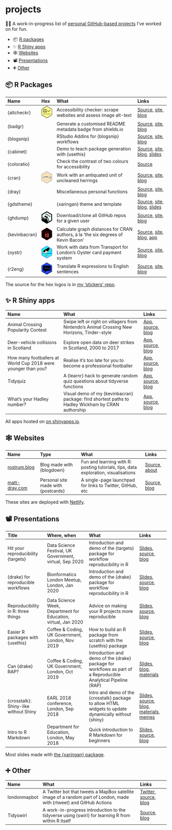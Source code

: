 
<!-- README.md is generated from README.Rmd. Please edit that file -->

# projects

<!-- badges: start -->
<!-- badges: end -->

👨‍💻 A work-in-progress list of [personal GitHub-based
projects](https://github.com/matt-dray?tab=repositories) I’ve worked on
for fun.

-   📦 [R packages](#-r-packages)
-   ✨ [R Shiny apps](#-r-shiny-apps)
-   🕸 [Websites](#-websites)
-   📽 [Presentations](#-presentations)
-   ➕ [Other](#-other)

## 📦 R Packages

| Name          | Hex                                                                                                         | What                                                                              | Links                                                                                                                                                                                                                 |
|:--------------|:------------------------------------------------------------------------------------------------------------|:----------------------------------------------------------------------------------|:----------------------------------------------------------------------------------------------------------------------------------------------------------------------------------------------------------------------|
| {altcheckr}   | <img src="https://raw.githubusercontent.com/matt-dray/stickers/master/output/altcheckr_hex.png" width=50>   | Accessibility checker: scrape websites and assess image alt-text                  | [Source](https://github.com/matt-dray/altcheckr), [site](https://matt-dray.github.io/altcheckr/), [blog](https://www.rostrum.blog/2019/12/08/altcheckr/)                                                              |
| {badgr}       |                                                                                                             | Generate a customised README metadata badge from shields.io                       | [Source](https://github.com/matt-dray/badgr), [site](https://matt-dray.github.io/badgr/), [blog](https://www.rostrum.blog/2020/05/08/readme-badge/)                                                                   |
| {blogsnip}    |                                                                                                             | RStudio Addins for {blogsnip} workflows                                           | [Source](https://github.com/matt-dray/blogsnip), [site](https://matt-dray.github.io/blogsnip/), [blog](https://www.rostrum.blog/2019/10/22/blogsnip/)                                                                 |
| {cabinet}     |                                                                                                             | Demo to teach package generation with {usethis}                                   | [Source](https://github.com/matt-dray/cabinet), [site](https://matt-dray.github.io/cabinet/), [blog](https://www.rostrum.blog/2019/11/01/usethis/), [slides](https://matt-dray.github.io/r-pkg-slides/#1)             |
| {coloratio}   |                                                                                                             | Check the contrast of two colours for accessibility                               | [Source](https://github.com/matt-dray/coloratio)                                                                                                                                                                      |
| {cran}        | <img src="https://raw.githubusercontent.com/matt-dray/stickers/master/output/cran_hex.png" width=50>        | Work with an antiquated unit of uncleaned herrings                                | [Source](https://github.com/matt-dray/cran), [site](https://matt-dray.github.io/cran/), [blog](https://www.rostrum.blog/2020/09/12/herring-units/)                                                                    |
| {dray}        |                                                                                                             | Miscellaneous personal functions                                                  | [Source](https://github.com/matt-dray/dray), [site](https://matt-dray.github.io/dray/), [blog](https://www.rostrum.blog/2018/05/25/cloud-pie/)                                                                        |
| {gdstheme}    |                                                                                                             | {xaringan} theme and template                                                     | [Source](https://github.com/matt-dray/gdstheme), [site](https://matt-dray.github.io/gdstheme/), [blog](https://www.rostrum.blog/2019/05/24/xaringan-template/), [slides](https://matt-dray.github.io/gdstheme/#1)     |
| {ghdump}      | <img src="https://raw.githubusercontent.com/matt-dray/stickers/master/output/ghdump_hex.png" width=50>      | Download/clone all GitHub repos for a given user                                  | [Source](https://github.com/matt-dray/ghdump), [site](https://www.github.com/matt-dray/ghdump/), [blog](https://www.rostrum.blog/2020/06/14/ghdump/)                                                                  |
| {kevinbacran} | <img src="https://raw.githubusercontent.com/matt-dray/stickers/master/output/kevinbacran_hex.png" width=50> | Calculate graph distances for CRAN authors, á la ‘the six degrees of Kevin Bacon’ | [Source](https://github.com/matt-dray/kevinbacran), [site](https://matt-dray.github.io/kevinbacran/), [blog](https://www.rostrum.blog/2019/02/27/hadley-number/), [app](https://mattdray.shinyapps.io/hadley-number/) |
| {oystr}       | <img src="https://raw.githubusercontent.com/matt-dray/stickers/master/output/oystr_hex.png" width=50>       | Work with data from Transport for London’s Oyster card payment system             | [Source](https://github.com/matt-dray/oystr), [site](https://matt-dray.github.io/oystr/), [blog](https://www.rostrum.blog/2019/12/23/oystr/)                                                                          |
| {r2eng}       | <img src="https://raw.githubusercontent.com/matt-dray/stickers/master/output/r2eng_hex.png" width=50>       | Translate R expressions to English sentences                                      | [Source](https://github.com/matt-dray/r2eng), [site](https://www.github.com/matt-dray/r2eng/), [blog](https://www.rostrum.blog/2020/11/14/hello-r2eng/)                                                               |

The source for the hex logos is in [my ‘stickers’
repo](https://github.com/matt-dray/stickers).

## ✨ R Shiny apps

| Name                                                          | What                                                                                              | Links                                                                                                                                                                                 |
|:--------------------------------------------------------------|:--------------------------------------------------------------------------------------------------|:--------------------------------------------------------------------------------------------------------------------------------------------------------------------------------------|
| Animal Crossing Popularity Contest                            | Swipe left or right on villagers from Nintendo’s Animal Crossing New Horizons, Tinder-style       | [App](https://mattdray.shinyapps.io/acnh-swipe/), [source](https://github.com/matt-dray/acnh-swipe), [blog](https://www.rostrum.blog/2020/06/06/acnh-swipe/)                          |
| Deer-vehicle collisions in Scotland                           | Explore open data on deer strikes in Scotland, 2000 to 2017                                       | [App](https://mattdray.shinyapps.io/scot-deer-collisions/), [source](https://github.com/matt-dray/scot-deer-collisions), [blog](https://www.rostrum.blog/2019/01/18/deer-collisions/) |
| How many footballers at World Cup 2018 were younger than you? | Realise it’s too late for you to become a professional footballer                                 | [App](https://mattdray.shinyapps.io/wc18-age/), [source](https://github.com/matt-dray/wc18-age), [blog](https://www.rostrum.blog/2018/07/17/world-cup-age-app/)                       |
| Tidyquiz                                                      | A {learnr} hack to generate random quiz questions about tidyverse functions                       | [App](https://mattdray.shinyapps.io/tidyquiz/), [source](https://github.com/matt-dray/tidyquiz), [blog](https://www.rostrum.blog/2019/03/18/tidyverse-quiz/)                          |
| What’s your Hadley number?                                    | Visual demo of my {kevinbacran} package: find shortest paths to Hadley Wickham by CRAN authorship | [App](https://mattdray.shinyapps.io/hadley-number/), [source](https://github.com/matt-dray/hadley-number), [blog](https://www.rostrum.blog/2019/02/27/hadley-number/)                 |

All apps hosted on [on shinyapps.io](https://www.shinyapps.io/).

## 🕸 Websites

| Name                                        | Type                                | What                                                                               | Links                                                                                                       |
|:--------------------------------------------|:------------------------------------|:-----------------------------------------------------------------------------------|:------------------------------------------------------------------------------------------------------------|
| [rostrum.blog](https://www.rostrum.blog/)   | Blog made with {blogdown}           | Fun and learning with R: posting tutorials, tips, data exploration, visualisations | [Source](https://www.github.com/matt-dray/rostrum-blog/), [about](https://www.rostrum.blog/about)           |
| [matt-dray.com](https://www.matt-dray.com/) | Personal site made with {postcards} | A single-page launchpad for links to Twitter, GitHub, etc                          | [Source](https://www.github.com/matt-dray/postcard/), [blog](https://www.rostrum.blog/2020/12/08/postcard/) |

These sites are deployed with [Netlify](https://www.netlify.com/).

## 📽 Presentations

| Title                                 | Where, when                                                    | What                                                                                                           | Links                                                                                                                                                                                                                                                                                                                                    |
|:--------------------------------------|:---------------------------------------------------------------|:---------------------------------------------------------------------------------------------------------------|:-----------------------------------------------------------------------------------------------------------------------------------------------------------------------------------------------------------------------------------------------------------------------------------------------------------------------------------------|
| Hit your reproducibility {targets}    | Data Science Festival, UK Government, virtual, Sep 2020        | Introduction and demo of the {targets} package for workflow reproducibility in R                               | [Slides](https://matt-dray.github.io/targets-dsfest/), [source](https://github.com/matt-dray/targets-dsfest), [blog](https://www.rostrum.blog/2020/09/27/targets-dsfest/)                                                                                                                                                                |
| {drake} for reproducible workflows    | Bionformatics London Meetup, London, Jan 2020                  | Introduction and demo of the {drake} package for workflow reproducibility in R                                 | [Slides](https://matt-dray.github.io/drake-bioinformatics/#1), [source](https://github.com/matt-dray/drake-bioinformatics), [blog](https://www.rostrum.blog/2020/01/31/reprobioinformatics/)                                                                                                                                             |
| Reproducibility in R: three things    | Data Science Week, Department for Education, virtual, Jan 2020 | Advice on making your R projects more reproducible                                                             | [Slides](https://matt-dray.github.io/reproducibility-ds-week/#1), [source](https://github.com/matt-dray/reproducibility-ds-week), [blog](https://www.rostrum.blog/2020/01/22/repro-three-things/)                                                                                                                                        |
| Easier R packages with {usethis}      | Coffee & Coding, UK Government, London, Nov 2019               | How to build an R package from scratch with the {usethis} package                                              | [Slides](https://matt-dray.github.io/r-pkg-slides/), [source](https://github.com/matt-dray/r-pkg-slides), [blog](https://www.rostrum.blog/2019/11/01/usethis/)                                                                                                                                                                           |
| Can {drake} RAP?                      | Coffee & Coding, UK Government, London, Oct 2019               | Introduction and demo of the {drake} package for workflows as part of a Reproducible Analytical Pipeline (RAP) | [Slides](https://github.com/matt-dray/drake-egg-rap/blob/master/docs/drake-presentation.pdf), [blog](https://www.rostrum.blog/2019/07/23/can-drake-rap/), [materials](https://github.com/matt-dray/drake-egg-rap)                                                                                                                        |
| {crosstalk}: Shiny-like without Shiny | EARL 2018 conference, London, Sep 2018                         | Intro and demo of the {crosstalk} package to allow HTML widgets to update dynamically without {shiny}          | [Slides](https://matt-dray.github.io/earl18-presentation/#1), [source](https://github.com/matt-dray/earl18-presentation), [blog](https://www.rostrum.blog/2018/09/12/crosstalk-memes/), [materials](https://github.com/matt-dray/earl18-crosstalk), [memes](https://github.com/matt-dray/earl18-presentation/blob/master/memes/links.md) |
| Intro to R Markdown                   | Department for Education, London, May 2018                     | Quick introduction to R Markdown for beginners                                                                 | [Slides](https://matt-dray.github.io/quick-rmd/#1), [source](https://github.com/matt-dray/quick-rmd), [blog](https://www.rostrum.blog/2018/09/24/knitting-club/)                                                                                                                                                                         |

Most slides made with [the {xaringan}
package](https://slides.yihui.org/xaringan/#1).

## ➕ Other

| Name         | What                                                                                                                 | Links                                                                                                                                                       |
|:-------------|:---------------------------------------------------------------------------------------------------------------------|:------------------------------------------------------------------------------------------------------------------------------------------------------------|
| londonmapbot | A Twitter bot that tweets a MapBox satellite image of a random part of London, made with {rtweet} and GitHub Actions | [Twitter](https://twitter.com/londonmapbot), [source](https://github.com/matt-dray/londonmapbot), [blog](https://www.rostrum.blog/2020/09/21/londonmapbot/) |
| Tidyswirl    | A work-in-progress introduction to the tidyverse using {swirl} for learning R from within R itself                   | [Source](https://github.com/matt-dray/tidyswirl), [blog](https://www.rostrum.blog/2019/11/02/tidyswirl/)                                                    |
